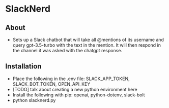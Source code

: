 # SlackNerd

## About
- Sets up a Slack chatbot that will take all @mentions of its username and query gpt-3.5-turbo with the text in the mention. It will then respond in the channel it was asked with the chatgpt response.

## Installation
- Place the following in the .env file: SLACK_APP_TOKEN, SLACK_BOT_TOKEN, OPEN_API_KEY
- [TODO] talk about creating a new python environment here
- Install the following with pip: openai, python-dotenv, slack-bolt
- python slacknerd.py
